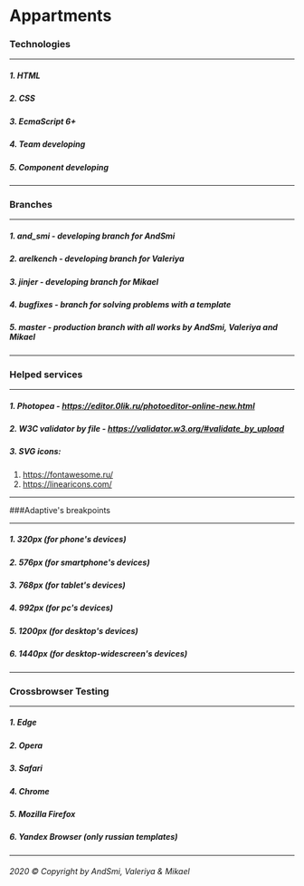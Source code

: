 # Appartments

### Technologies

---

##### 1. HTML
##### 2. CSS
##### 3. EcmaScript 6+
##### 4. Team developing
##### 5. Component developing

---

### Branches

---

##### 1. and_smi - developing branch for AndSmi
##### 2. arelkench - developing branch for Valeriya
##### 3. jinjer - developing branch for Mikael
##### 4. bugfixes - branch for solving problems with a template
##### 5. master - production branch with all works by AndSmi, Valeriya and Mikael

---

### Helped services

---

##### 1. Photopea - https://editor.0lik.ru/photoeditor-online-new.html

##### 2. W3C validator by file - https://validator.w3.org/#validate_by_upload

##### 3. SVG icons:
1. https://fontawesome.ru/
2. https://linearicons.com/
        
---

###Adaptive's breakpoints

---

##### 1. 320px (for phone's devices)
##### 2. 576px (for smartphone's devices)
##### 3. 768px (for tablet's devices)
##### 4. 992px (for pc's devices)
##### 5. 1200px (for desktop's devices)
##### 6. 1440px (for desktop-widescreen's devices)

---

### Crossbrowser Testing

---

##### 1. Edge
##### 2. Opera
##### 3. Safari
##### 4. Chrome
##### 5. Mozilla Firefox
##### 6. Yandex Browser (only russian templates)

---

###### 2020 &copy; Copyright by AndSmi, Valeriya & Mikael